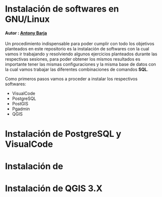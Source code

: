 # Instalación de softwares en GNU/Linux

#### Autor : <a href= 'https://barja8.github.io/'>Antony Barja</a>

Un procedimiento indispensable para poder cumplir con todo los objetivos planteados en este repositorio es la instalación de softwares con la cual vamos ir trabajando y resolviendo algunos ejercicios planteados durante las respectivas sesiones,  para poder obtener los mismos resultados 
es importante tener las mismas configuraciones y la misma base de datos con la cual vamos trabajar las diferentes combinaciones de comandos **SQL**.

Como primeros pasos vamos a proceder a instalar los respectivos softwares: 

* VisualCode
* PostgreSQL
* PostGIS
* Pgadmin 
* QGIS 


# Instalación de PostgreSQL y VisualCode 

# Instalación de 
# Instalación de **QGIS 3.X**

